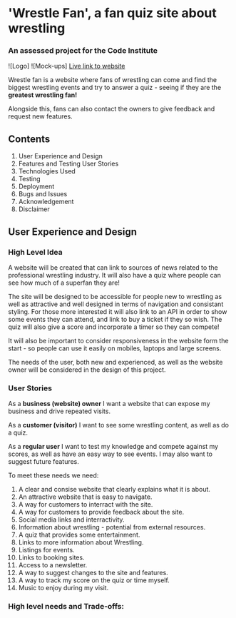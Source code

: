 # 'Wrestle Fan', a fan quiz site about wrestling

### An assessed project for the Code Institute

![Logo]
![Mock-ups]
[Live link to website]()

Wrestle fan is a website where fans of wrestling can come and find the biggest wrestling events and try to answer a quiz - seeing if they are the **greatest wrestling fan!**

Alongside this, fans can also contact the owners to give feedback and request new features. 

## Contents

1. User Experience and Design
2. Features and Testing User Stories
3. Technologies Used
4. Testing
5. Deployment
6. Bugs and Issues
7. Acknowledgement
8. Disclaimer

## User Experience and Design

### High Level Idea

A website will be created that can link to sources of news related to the professional wrestling industry. It will also have a quiz where people can see how much of a superfan they are!

The site will be designed to be accessible for people new to wrestling as well as attractive and well designed in terms of navigation and consistant styling. For those more interested it will also link to an API in order to show some events they can attend, and link to buy a ticket if they so wish. The quiz will also give a score and incorporate a timer so they can compete!

It will also be important to consider responsiveness in the website form the start - so people can use it easily on mobiles, laptops and large screens. 

The needs of the user, both new and experienced, as well as the website owner will be considered in the design of this project. 

### User Stories

As a **business (website) owner** I want a website that can expose my business and drive repeated visits. 

As a **customer (visitor)** I want to see some wrestling content, as well as do a quiz. 

As a **regular user** I want to test my knowledge and compete against my scores, as well as have an easy way to see events. I may also want to suggest future features. 

To meet these needs we need:

1. A clear and consise website that clearly explains what it is about. 
2. An attractive website that is easy to navigate. 
3. A way for customers to interract with the site. 
4. A way for customers to provide feedback about the site. 
5. Social media links and interractivity. 
6. Information about wrestling - potential from external resources. 
7. A quiz that provides some entertainment. 
8. Links to more information about Wrestling. 
9. Listings for events.
10. Links to booking sites. 
11. Access to a newsletter. 
12. A way to suggest changes to the site and features. 
13. A way to track my score on the quiz or time myself. 
14. Music to enjoy during my visit.

### High level needs and Trade-offs: 




